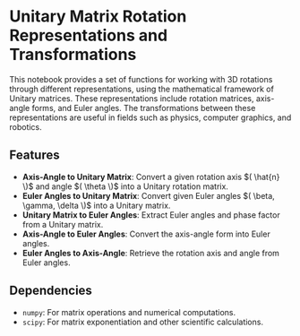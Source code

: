 # Unitary Matrix Rotation Representations and Transformations

This notebook provides a set of functions for working with 3D rotations through different representations, using the mathematical framework of Unitary matrices. These representations include rotation matrices, axis-angle forms, and Euler angles. The transformations between these representations are useful in fields such as physics, computer graphics, and robotics.

## Features

- **Axis-Angle to Unitary Matrix**: Convert a given rotation axis $( \hat{n} \)$ and angle $( \theta \)$ into a Unitary rotation matrix.
- **Euler Angles to Unitary Matrix**: Convert given Euler angles $( \beta, \gamma, \delta \)$ into a Unitary matrix.
- **Unitary Matrix to Euler Angles**: Extract Euler angles and phase factor from a Unitary matrix.
- **Axis-Angle to Euler Angles**: Convert the axis-angle form into Euler angles.
- **Euler Angles to Axis-Angle**: Retrieve the rotation axis and angle from Euler angles.

## Dependencies

- `numpy`: For matrix operations and numerical computations.
- `scipy`: For matrix exponentiation and other scientific calculations.


